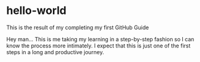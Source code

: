 # hello-world
This is the result of my completing my first GitHub Guide

Hey man... This is me taking my learning in a step-by-step fashion so I can know the process more intimately.
I expect that this is just one of the first steps in a long and productive journey.
